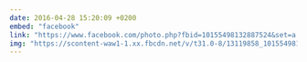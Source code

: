 ```yaml
---
date: 2016-04-28 15:20:09 +0200
embed: "facebook"
link: "https://www.facebook.com/photo.php?fbid=10155498132887524&set=a.495259662523.270639.558382523&type=3"
img: "https://scontent-waw1-1.xx.fbcdn.net/v/t31.0-8/13119858_10155498132887524_2354777179541755770_o.jpg?oh=13a6a10db1ad6c2151c8f8f11027543a&oe=594F418B"
---
```

